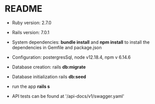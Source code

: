 # README

* Ruby version: 2.7.0

* Rails version: 7.0.1

* System dependencies: **bundle install** and **npm install** to install the dependencies in Gemfile and package.json

* Configuration: postergresSql, node v12.18.4, npm v 6.14.6

* Database creation: rails **db:migrate**

* Database initialization rails **db:seed**

* run the app **rails s**

* API tests can be found at '/api-docs/v1/swagger.yaml'
